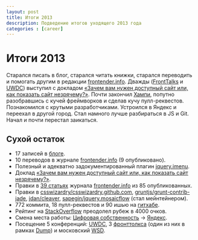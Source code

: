 ```yaml
---
layout: post
title: Итоги 2013
description: Подведение итогов уходящего 2013 года
categories : [career]
---
```


Итоги 2013
============================================================

Старался писать в блог, старался читать книжки, старался переводить и помогать
другим в редакции [frontender.info][23]. Дважды ([FrontTalks][10] и [UWDC][9])
выступил с докладом [«Зачем вам нужен доступный сайт или, как показать сайт
незрячему?»][1]. Почти закончил [Хампи][24], попутно разобравшись с кучей
фреймворков и сделав кучу пулл-реквестов. Познакомился с крутыми разработчиками.
Устроился в Яндекс и переехал в другой город. Стал намного лучше разбираться в JS и
Git. Начал и почти перестал заикаться.

## Сухой остаток

* 17 записей в [блоге][22].
* 10 переводов в журнале [frontender.info][23] (9 опубликовано).
* Полезный и адекватно задокументированный плагин [jquery.imenu][6].
* Доклад [«Зачем вам нужен доступный сайт или, как показать сайт незрячему?»][1].
* Правки в [39 статьях][3] журнала [frontender.info][23] из 85 опубликованных.
* Правки в [csswizardry/csswizardry.github.com][16], [gruntjs/grunt-contrib-jade][17], [jdan/cleaver][18], [sapegin/jquery.mosaicflow][19] (стал мейнтейнером).
* 772 коммита, 18 пулл-реквестов и 90 ишью на [гитхабе][20].
* Рейтинг на [StackОverflow][21] преодолел рубеж в 4000 очков.
* Смена места работы: [Цифровая собcтвенность][4] → [Яндекс][5].
* Посещение 5 конференций: [UWDC][15], 3 [фронттолкса][12] (один из них в рамках [Dump][14]) и московский [WSD][13].

[1]: http://matmuchrapna.github.io/a11y-2013/
[2]: http://content.screencast.com/users/yaajing/folders/Jing/media/1a437e76-cd3c-4926-a35d-e47de2d7ab59/00000821.png
[3]: https://gist.github.com/matmuchrapna/8215313
[4]: http://digipro.ru/
[5]: http://company.yandex.ru/
[6]: http://matmuchrapna.github.io/jquery.imenu/
[7]: https://github.com/matmuchrapna/bochar/
[8]: https://github.com/matmuchrapna/STsync
[9]: http://2013.uwdc.ru/presentation/web-development/dostupnost_saytov_dlya_lyudey_s_ogranichennyimi_vozmojnostyami_n.html
[10]: http://fronttalks.ru/2013/16-february.html
[11]: /big-a11y-digest/
[12]: http://fronttalks.ru/
[13]: http://webstandardsdays.ru/2013/12/07/
[14]: http://dump-it.ru/
[15]: http://uwdc.ru/
[16]: https://github.com/csswizardry/csswizardry.github.com/commits?author=matmuchrapna
[17]: https://github.com/gruntjs/grunt-contrib-jade/commits?author=matmuchrapna
[18]: https://github.com/jdan/cleaver/commits?author=matmuchrapna
[19]: https://github.com/sapegin/jquery.mosaicflow/commits?author=matmuchrapna
[20]: https://github.com/matmuchrapna
[21]: http://stackoverflow.com/users/1057730/vladimir-starkov
[22]: http://vstarkov.ru/
[23]: http://frontender.info/
[24]: https://github.com/matmuchrapna/Hampi
